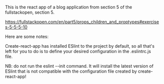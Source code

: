 This is the react app of a blog application from section 5 of the fullstackopen, section 5.

https://fullstackopen.com/en/part5/props_children_and_proptypes#exercises-5-5-5-10


Here are some notes:

Create-react-app has installed ESlint to the project by default, so all that's left for you to do is to define your desired configuration in the .eslintrc.js file.

NB: do not run the eslint --init command. It will install the latest version of ESlint that is not compatible with the configuration file created by create-react-app!


